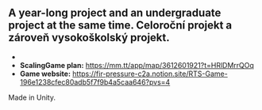 ## A year-long project and an undergraduate project at the same time. Celoroční projekt a zároveň vysokoškolský projekt.
-
- **ScalingGame plan:** https://mm.tt/app/map/3612601921?t=HRlDMrrQOq
- **Game website:** https://fir-pressure-c2a.notion.site/RTS-Game-196e1238cfec80adb5f7f9b4a5caa646?pvs=4
  
Made in Unity.
